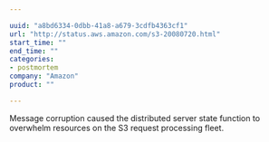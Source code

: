 ```yaml
---

uuid: "a8bd6334-0dbb-41a8-a679-3cdfb4363cf1"
url: "http://status.aws.amazon.com/s3-20080720.html"
start_time: ""
end_time: ""
categories:
- postmortem
company: "Amazon"
product: ""

---
```


Message corruption caused the distributed server state function to overwhelm resources on the S3 request processing fleet.
